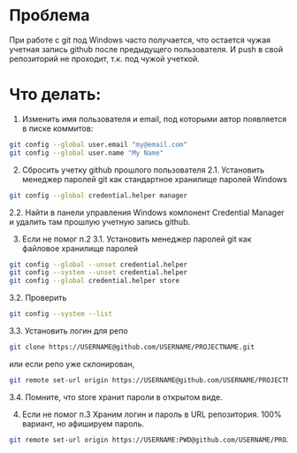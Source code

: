 # Проблема
При работе с git под Windows часто получается, что остается чужая учетная запись github  после предыдущего пользователя. И push в свой репозиторий не проходит, т.к. под чужой учеткой.

# Что делать:
1. Изменить имя пользователя и email, под которыми автор появляется в писке коммитов:
```bash
git config --global user.email "my@email.com"
git config --global user.name "My Name"
```

2. Сбросить учетку github прошлого пользователя
2.1. Установить менеджер паролей git как стандартное хранилище паролей Windows
```bash
git config --global credential.helper manager
```
2.2. Найти в панели управления Windows компонент Credential Manager и удалить там прошлую учетную запись github.

3. Если не помог п.2
3.1. Установить менеджер паролей git как файловое хранилище паролей
```bash
git config --global --unset credential.helper
git config --system --unset credential.helper
git config --global credential.helper store
```
3.2. Проверить
```bash
git config --system --list
```

3.3. Установить логин для репо
```bash
git clone https://USERNAME@github.com/USERNAME/PROJECTNAME.git
```
или если репо уже склонирован,
```bash
git remote set-url origin https://USERNAME@github.com/USERNAME/PROJECTNAME.git
```

3.4. Помните, что store хранит пароли в открытом виде.

4. Если не помог п.3
Храним логин и пароль в URL репозитория. 100% вариант, но афишируем пароль.
```bash
git remote set-url origin https://USERNAME:PWD@github.com/USERNAME/PROJECTNAME.git
```
